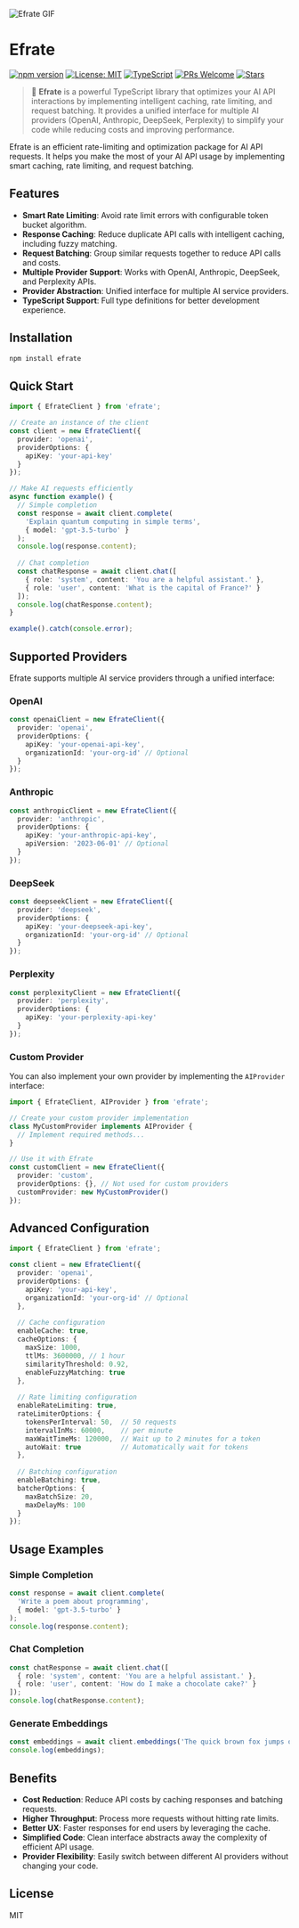 ![Efrate GIF](https://media.giphy.com/media/v1.Y2lkPTc5MGI3NjExN3hvMjRkZGxvdzJkYTRleTFjaWtxOHc3YmZvZnA0cnV1aHVjdTljYyZlcD12MV9naWZzX3NlYXJjaCZjdD1n/26gsqRNkYickx6tlm/giphy.gif)

# Efrate

[![npm version](https://img.shields.io/npm/v/efrate.svg)](https://www.npmjs.com/package/efrate)
[![License: MIT](https://img.shields.io/badge/License-MIT-yellow.svg)](https://opensource.org/licenses/MIT)
[![TypeScript](https://img.shields.io/badge/TypeScript-4.9%2B-blue)](https://www.typescriptlang.org/)
[![PRs Welcome](https://img.shields.io/badge/PRs-welcome-brightgreen.svg)](CONTRIBUTING.md)
[![Stars](https://img.shields.io/github/stars/serifagir/efrate)](https://github.com/serifagir/efrate/stargazers)

> 🚀 **Efrate** is a powerful TypeScript library that optimizes your AI API interactions by implementing intelligent caching, rate limiting, and request batching. It provides a unified interface for multiple AI providers (OpenAI, Anthropic, DeepSeek, Perplexity) to simplify your code while reducing costs and improving performance.

Efrate is an efficient rate-limiting and optimization package for AI API requests. It helps you make the most of your AI API usage by implementing smart caching, rate limiting, and request batching.

## Features

- **Smart Rate Limiting**: Avoid rate limit errors with configurable token bucket algorithm.
- **Response Caching**: Reduce duplicate API calls with intelligent caching, including fuzzy matching.
- **Request Batching**: Group similar requests together to reduce API calls and costs.
- **Multiple Provider Support**: Works with OpenAI, Anthropic, DeepSeek, and Perplexity APIs.
- **Provider Abstraction**: Unified interface for multiple AI service providers.
- **TypeScript Support**: Full type definitions for better development experience.

## Installation

```bash
npm install efrate
```

## Quick Start

```typescript
import { EfrateClient } from 'efrate';

// Create an instance of the client
const client = new EfrateClient({
  provider: 'openai',
  providerOptions: {
    apiKey: 'your-api-key'
  }
});

// Make AI requests efficiently
async function example() {
  // Simple completion
  const response = await client.complete(
    'Explain quantum computing in simple terms',
    { model: 'gpt-3.5-turbo' }
  );
  console.log(response.content);
  
  // Chat completion
  const chatResponse = await client.chat([
    { role: 'system', content: 'You are a helpful assistant.' },
    { role: 'user', content: 'What is the capital of France?' }
  ]);
  console.log(chatResponse.content);
}

example().catch(console.error);
```

## Supported Providers

Efrate supports multiple AI service providers through a unified interface:

### OpenAI

```typescript
const openaiClient = new EfrateClient({
  provider: 'openai',
  providerOptions: {
    apiKey: 'your-openai-api-key',
    organizationId: 'your-org-id' // Optional
  }
});
```

### Anthropic

```typescript
const anthropicClient = new EfrateClient({
  provider: 'anthropic',
  providerOptions: {
    apiKey: 'your-anthropic-api-key',
    apiVersion: '2023-06-01' // Optional
  }
});
```

### DeepSeek

```typescript
const deepseekClient = new EfrateClient({
  provider: 'deepseek',
  providerOptions: {
    apiKey: 'your-deepseek-api-key',
    organizationId: 'your-org-id' // Optional
  }
});
```

### Perplexity

```typescript
const perplexityClient = new EfrateClient({
  provider: 'perplexity',
  providerOptions: {
    apiKey: 'your-perplexity-api-key'
  }
});
```

### Custom Provider

You can also implement your own provider by implementing the `AIProvider` interface:

```typescript
import { EfrateClient, AIProvider } from 'efrate';

// Create your custom provider implementation
class MyCustomProvider implements AIProvider {
  // Implement required methods...
}

// Use it with Efrate
const customClient = new EfrateClient({
  provider: 'custom',
  providerOptions: {}, // Not used for custom providers
  customProvider: new MyCustomProvider()
});
```

## Advanced Configuration

```typescript
import { EfrateClient } from 'efrate';

const client = new EfrateClient({
  provider: 'openai',
  providerOptions: {
    apiKey: 'your-api-key',
    organizationId: 'your-org-id' // Optional
  },
  
  // Cache configuration
  enableCache: true,
  cacheOptions: {
    maxSize: 1000,
    ttlMs: 3600000, // 1 hour
    similarityThreshold: 0.92,
    enableFuzzyMatching: true
  },
  
  // Rate limiting configuration
  enableRateLimiting: true,
  rateLimiterOptions: {
    tokensPerInterval: 50,  // 50 requests
    intervalInMs: 60000,    // per minute
    maxWaitTimeMs: 120000,  // Wait up to 2 minutes for a token
    autoWait: true          // Automatically wait for tokens
  },
  
  // Batching configuration
  enableBatching: true,
  batcherOptions: {
    maxBatchSize: 20,
    maxDelayMs: 100
  }
});
```

## Usage Examples

### Simple Completion

```typescript
const response = await client.complete(
  'Write a poem about programming',
  { model: 'gpt-3.5-turbo' }
);
console.log(response.content);
```

### Chat Completion

```typescript
const chatResponse = await client.chat([
  { role: 'system', content: 'You are a helpful assistant.' },
  { role: 'user', content: 'How do I make a chocolate cake?' }
]);
console.log(chatResponse.content);
```

### Generate Embeddings

```typescript
const embeddings = await client.embeddings('The quick brown fox jumps over the lazy dog');
console.log(embeddings);
```

## Benefits

- **Cost Reduction**: Reduce API costs by caching responses and batching requests.
- **Higher Throughput**: Process more requests without hitting rate limits.
- **Better UX**: Faster responses for end users by leveraging the cache.
- **Simplified Code**: Clean interface abstracts away the complexity of efficient API usage.
- **Provider Flexibility**: Easily switch between different AI providers without changing your code.

## License

MIT
